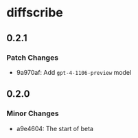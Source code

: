 # diffscribe

## 0.2.1

### Patch Changes

- 9a970af: Add `gpt-4-1106-preview` model

## 0.2.0

### Minor Changes

- a9e4604: The start of beta
